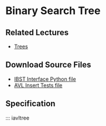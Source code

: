 # Binary Search Tree

## Related Lectures

- [Trees](https://slides.com/lucascordova/trees/fullscreen?token=EzhpYM3r)

## Download Source Files

- [IBST Interface Python file](../ibst.py)
- [AVL Insert Tests file](../test_avltree_inserts.py)

## Specification

::: iavltree

